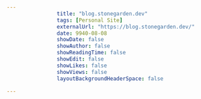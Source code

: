 ---
                title: "blog.stonegarden.dev"
                tags: [Personal Site]
                externalUrl: "https://blog.stonegarden.dev/"
                date: 9940-08-08
                showDate: false
                showAuthor: false
                showReadingTime: false
                showEdit: false
                showLikes: false
                showViews: false
                layoutBackgroundHeaderSpace: false
                ---
